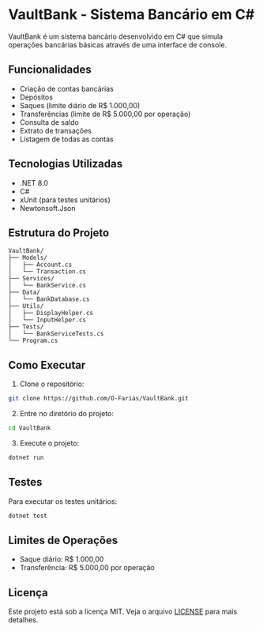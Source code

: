 # VaultBank - Sistema Bancário em C#

VaultBank é um sistema bancário desenvolvido em C# que simula operações bancárias básicas através de uma interface de console.

## Funcionalidades

- Criação de contas bancárias
- Depósitos
- Saques (limite diário de R$ 1.000,00)
- Transferências (limite de R$ 5.000,00 por operação)
- Consulta de saldo
- Extrato de transações
- Listagem de todas as contas

## Tecnologias Utilizadas

- .NET 8.0
- C# 
- xUnit (para testes unitários)
- Newtonsoft.Json

## Estrutura do Projeto

```
VaultBank/
├── Models/
│   ├── Account.cs
│   └── Transaction.cs
├── Services/
│   └── BankService.cs
├── Data/
│   └── BankDatabase.cs
├── Utils/
│   ├── DisplayHelper.cs
│   └── InputHelper.cs
├── Tests/
│   └── BankServiceTests.cs
└── Program.cs
```

## Como Executar

1. Clone o repositório:
```bash
git clone https://github.com/O-Farias/VaultBank.git
```

2. Entre no diretório do projeto:
```bash
cd VaultBank
```

3. Execute o projeto:
```bash
dotnet run
```

## Testes

Para executar os testes unitários:

```bash
dotnet test
```

## Limites de Operações

- Saque diário: R$ 1.000,00
- Transferência: R$ 5.000,00 por operação

## Licença

Este projeto está sob a licença MIT. Veja o arquivo [LICENSE](LICENSE) para mais detalhes.
